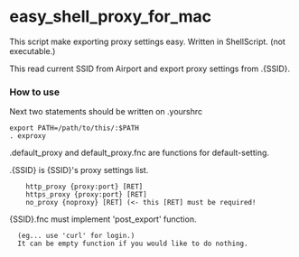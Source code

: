 easy_shell_proxy_for_mac
========================

This script make exporting proxy settings easy. Written in ShellScript. (not executable.)

This read current SSID from Airport and export proxy settings from .{SSID}.

### How to use

Next two statements should be written on .yourshrc

	export PATH=/path/to/this/:$PATH
	. exproxy

.default_proxy and default_proxy.fnc are functions for default-setting.

.{SSID} is {SSID}'s proxy settings list.

        http_proxy {proxy:port} [RET]
        https_proxy {proxy:port} [RET]
        no_proxy {noproxy} [RET] (<- this [RET] must be required!

{SSID}.fnc must implement 'post_export' function.

      (eg... use 'curl' for login.)
      It can be empty function if you would like to do nothing.